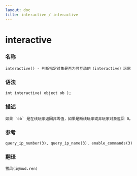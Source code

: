 ```yaml
---
layout: doc
title: interactive / interactive
---
```

# interactive

### 名称

    interactive() - 判断指定对象是否为可互动的（interactive）玩家

### 语法

    int interactive( object ob );

### 描述

    如果 `ob` 是在线玩家返回非零值，如果是断线玩家或非玩家对象返回 0。

### 参考

    query_ip_number(3), query_ip_name(3), enable_commands(3)

### 翻译

    雪风(i@mud.ren)
